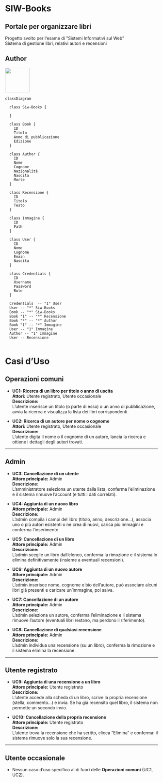 # SIW-Books
## Portale per organizzare libri
Progetto svolto per l'esame di "Sistemi Informativi sul Web"<br>Sistema di gestione libri, relativi autori e recensioni

## Author
<a href="https://github.com/Chiodoo">
  <img src="https://avatars.githubusercontent.com/u/167012156?v=4" width="80">
</a>


```mermaid
classDiagram

  class Siw-Books {

  }
  
  class Book {
    ID
    Titolo
    Anno di pubblicazione
    Edizione
  }

  class Author {
    ID
    Nome
    Cognome
    Nazionalità
    Nascita
    Morte
  }

  class Recensione {
    ID
    Titolo
    Testo
  }

  class Immagine {
    ID
    Path
  }

  class User {
    ID
    Nome
    Cognome
    Emain
    Nascita
  }

  class Credentials {
    ID
    Username
    Password
    Role
  }

  Credentials  -- "1" User
  User -- "*" Siw-Books
  Book -- "*" Siw-Books
  Book "1" -- "*" Recensione
  Book "*" -- "*" Author
  Book "1" -- "*" Immagine
  User -- "1" Immagine
  Author -- "1" Immagine
  User -- Recensione


```

# Casi d’Uso

## Operazioni comuni
- **UC1: Ricerca di un libro per titolo o anno di uscita**  
  **Attori:** Utente registrato, Utente occasionale  
  **Descrizione:**  
  L’utente inserisce un titolo (o parte di esso) o un anno di pubblicazione, avvia la ricerca e visualizza la lista dei libri corrispondenti.

- **UC2: Ricerca di un autore per nome o cognome**  
  **Attori:** Utente registrato, Utente occasionale  
  **Descrizione:**  
  L’utente digita il nome o il cognome di un autore, lancia la ricerca e ottiene i dettagli degli autori trovati.

---

## Admin
- **UC3: Cancellazione di un utente**  
  **Attore principale:** Admin  
  **Descrizione:**  
  L’amministratore seleziona un utente dalla lista, conferma l’eliminazione e il sistema rimuove l’account (e tutti i dati correlati).

- **UC4: Aggiunta di un nuovo libro**  
  **Attore principale:** Admin  
  **Descrizione:**  
  L’admin compila i campi del libro (titolo, anno, descrizione...), associa uno o più autori esistenti o ne crea di nuovi, carica più immagini e conferma l’inserimento.

- **UC5: Cancellazione di un libro**  
  **Attore principale:** Admin  
  **Descrizione:**  
  L’admin sceglie un libro dall’elenco, conferma la rimozione e il sistema lo elimina definitivamente (insieme a eventuali recensioni).

- **UC6: Aggiunta di un nuovo autore**  
  **Attore principale:** Admin  
  **Descrizione:**  
  L’admin inserisce nome, cognome e bio dell’autore, può associare alcuni libri già presenti e caricare un’immagine, poi salva.

- **UC7: Cancellazione di un autore**  
  **Attore principale:** Admin  
  **Descrizione:**  
  L’admin seleziona un autore, conferma l’eliminazione e il sistema rimuove l’autore (eventuali libri restano, ma perdono il riferimento).

- **UC8: Cancellazione di qualsiasi recensione**  
  **Attore principale:** Admin  
  **Descrizione:**  
  L’admin individua una recensione (su un libro), conferma la rimozione e il sistema elimina la recensione.

---

## Utente registrato
- **UC9: Aggiunta di una recensione a un libro**  
  **Attore principale:** Utente registrato  
  **Descrizione:**  
  L’utente accede alla scheda di un libro, scrive la propria recensione (stella, commento…) e invia. Se ha già recensito quel libro, il sistema non permette un secondo invio.

- **UC10: Cancellazione della propria recensione**  
  **Attore principale:** Utente registrato  
  **Descrizione:**  
  L’utente trova la recensione che ha scritto, clicca “Elimina” e conferma: il sistema rimuove solo la sua recensione.

---

## Utente occasionale
- Nessun caso d’uso specifico al di fuori delle **Operazioni comuni** (UC1, UC2).
